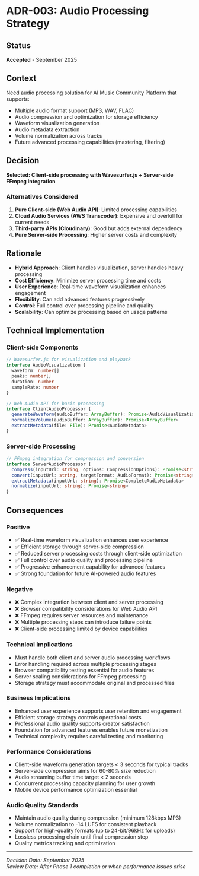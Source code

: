 # ADR-003: Audio Processing Strategy

## Status
**Accepted** - September 2025

## Context
Need audio processing solution for AI Music Community Platform that supports:
- Multiple audio format support (MP3, WAV, FLAC)
- Audio compression and optimization for storage efficiency
- Waveform visualization generation
- Audio metadata extraction
- Volume normalization across tracks
- Future advanced processing capabilities (mastering, filtering)

## Decision
**Selected: Client-side processing with Wavesurfer.js + Server-side FFmpeg integration**

### Alternatives Considered
1. **Pure Client-side (Web Audio API)**: Limited processing capabilities
2. **Cloud Audio Services (AWS Transcoder)**: Expensive and overkill for current needs
3. **Third-party APIs (Cloudinary)**: Good but adds external dependency
4. **Pure Server-side Processing**: Higher server costs and complexity

## Rationale
- **Hybrid Approach**: Client handles visualization, server handles heavy processing
- **Cost Efficiency**: Minimize server processing time and costs
- **User Experience**: Real-time waveform visualization enhances engagement
- **Flexibility**: Can add advanced features progressively
- **Control**: Full control over processing pipeline and quality
- **Scalability**: Can optimize processing based on usage patterns

## Technical Implementation

### Client-side Components
```typescript
// Wavesurfer.js for visualization and playback
interface AudioVisualization {
  waveform: number[]
  peaks: number[]
  duration: number
  sampleRate: number
}

// Web Audio API for basic processing
interface ClientAudioProcessor {
  generateWaveform(audioBuffer: ArrayBuffer): Promise<AudioVisualization>
  normalizeVolume(audioBuffer: ArrayBuffer): Promise<ArrayBuffer>
  extractMetadata(file: File): Promise<AudioMetadata>
}
```

### Server-side Processing
```typescript
// FFmpeg integration for compression and conversion
interface ServerAudioProcessor {
  compress(inputUrl: string, options: CompressionOptions): Promise<string>
  convert(inputUrl: string, targetFormat: AudioFormat): Promise<string>
  extractMetadata(inputUrl: string): Promise<CompleteAudioMetadata>
  normalize(inputUrl: string): Promise<string>
}
```

## Consequences

### Positive
- ✅ Real-time waveform visualization enhances user experience
- ✅ Efficient storage through server-side compression
- ✅ Reduced server processing costs through client-side optimization
- ✅ Full control over audio quality and processing pipeline
- ✅ Progressive enhancement capability for advanced features
- ✅ Strong foundation for future AI-powered audio features

### Negative
- ❌ Complex integration between client and server processing
- ❌ Browser compatibility considerations for Web Audio API
- ❌ FFmpeg requires server resources and maintenance
- ❌ Multiple processing steps can introduce failure points
- ❌ Client-side processing limited by device capabilities

### Technical Implications
- Must handle both client and server audio processing workflows
- Error handling required across multiple processing stages
- Browser compatibility testing essential for audio features
- Server scaling considerations for FFmpeg processing
- Storage strategy must accommodate original and processed files

### Business Implications
- Enhanced user experience supports user retention and engagement
- Efficient storage strategy controls operational costs
- Professional audio quality supports creator satisfaction
- Foundation for advanced features enables future monetization
- Technical complexity requires careful testing and monitoring

### Performance Considerations
- Client-side waveform generation targets < 3 seconds for typical tracks
- Server-side compression aims for 60-80% size reduction
- Audio streaming buffer time target < 2 seconds
- Concurrent processing capacity planning for user growth
- Mobile device performance optimization essential

### Audio Quality Standards
- Maintain audio quality during compression (minimum 128kbps MP3)
- Volume normalization to -14 LUFS for consistent playback
- Support for high-quality formats (up to 24-bit/96kHz for uploads)
- Lossless processing chain until final compression step
- Quality metrics tracking and optimization

---

*Decision Date: September 2025*  
*Review Date: After Phase 1 completion or when performance issues arise*
